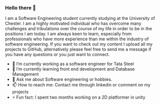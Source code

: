 ### Hello there 👋

I am a Software Engineering student currently studying at the University of Chester. I am a highly motivated individual who has overcome many challenges and tribulations over the course of my life in order to be in the positions I am today. I am always keen to learn, especially from professionals who have more experience than me within the industry of software engineering. If you want to check out my content I upload all my projects to GitHub, alternatively please feel free to send me a message if you have any questions or you just want to connect.

- 🔭 I’m currently working as a software engineer for Tata Steel
- 🌱 I’m currently learning front end development and Database Management
- 💬 Ask me about Software engineering or hobbies.
- 📫 How to reach me: Contact me through linkedin or comment on my projects
- ⚡ Fun fact: I spent two months working on a 2D platformer in unity

